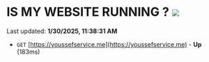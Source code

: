 # IS MY WEBSITE RUNNING ? [![](https://img.shields.io/static/v1?label=Sponsor&message=%E2%9D%A4&logo=GitHub&color=%23fe8e86)](https://github.com/sponsors/Youssef-Lehmam)

Last updated: **1/30/2025, 11:38:31 AM**

- `GET` [https://youssefservice.me](https://youssefservice.me) - **Up** (183ms)
